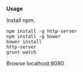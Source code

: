 **Usage**

Install npm.

    npm install -g http-server
    npm install -g bower
    bower install
    http-server
    grunt watch

Browse localhost:8080